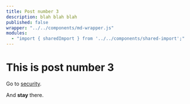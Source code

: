 ```yaml
---
title: Post number 3
description: blah blah blah
published: false
wrapper: "../../components/md-wrapper.js"
modules:
  - "import { sharedImport } from '../../components/shared-import';"
---
```


# This is post number 3

Go to [security]({{prefixUrl('/about/security')}}).

And **stay** there.
